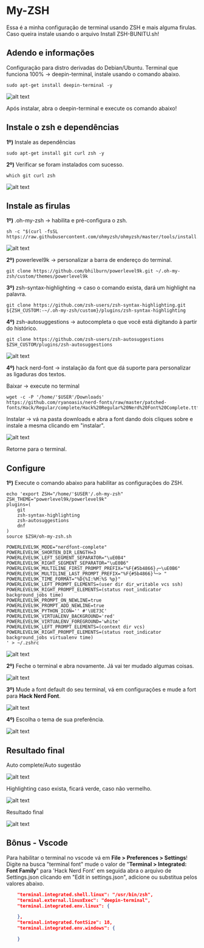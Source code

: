 # My-ZSH
Essa é a minha configuração de terminal usando ZSH e mais alguma firulas.
Caso queira instale usando o arquivo Install ZSH-BUNITU.sh!

## Adendo e informações
Configuração para distro derivadas do Debian/Ubuntu.
Terminal que funciona 100%  -> deepin-terminal, instale usando o comando abaixo.
``` shell
sudo apt-get install deepin-terminal -y
```

![alt text](image/01_instalado.png)

Após instalar, abra o deepin-terminal e execute os comando abaixo!


## Instale o zsh e dependências

__1º)__ Instale as dependências
``` shell
sudo apt-get install git curl zsh -y
```

__2º)__ Verificar se foram instalados com sucesso.
``` shell
which git curl zsh
```

![alt text](image/02_instalado.png)

## Instale as firulas

__1º)__ .oh-my-zsh -> habilita e pré-configura o zsh.
``` shell
sh -c "$(curl -fsSL https://raw.githubusercontent.com/ohmyzsh/ohmyzsh/master/tools/install.sh)"
```
![alt text](image/03_instalado.png)

__2º)__ powerlevel9k -> personalizar a barra de endereço do terminal.
``` shell
git clone https://github.com/bhilburn/powerlevel9k.git ~/.oh-my-zsh/custom/themes/powerlevel9k
```

__3º)__ zsh-syntax-highlighting -> caso o comando exista, dará um highlight na palavra.
``` shell
git clone https://github.com/zsh-users/zsh-syntax-highlighting.git ${ZSH_CUSTOM:-~/.oh-my-zsh/custom}/plugins/zsh-syntax-highlighting 
```

__4º)__ zsh-autosuggestions -> autocompleta o que você está digitando à partir do histórico.
``` shell
git clone https://github.com/zsh-users/zsh-autosuggestions $ZSH_CUSTOM/plugins/zsh-autosuggestions
```
![alt text](image/04_instalado.png)

__4º)__ hack nerd-font -> instalação da font que dá suporte para personalizar as ligaduras dos textos.

Baixar -> execute no terminal 
``` shell
wget -c -P '/home/'$USER'/Downloads' https://github.com/ryanoasis/nerd-fonts/raw/master/patched-fonts/Hack/Regular/complete/Hack%20Regular%20Nerd%20Font%20Complete.ttf
```

Instalar -> vá na pasta downloads e abra a font dando dois cliques sobre e instale a mesma clicando em "instalar".

![alt text](image/11_instalado.png)

Retorne para o terminal.


## Configure

__1º)__ Execute o comando abaixo para habilitar as configurações do ZSH.
``` shell
echo 'export ZSH="/home/'$USER'/.oh-my-zsh"
ZSH_THEME="powerlevel9k/powerlevel9k"
plugins=(
	git
	zsh-syntax-highlighting
	zsh-autosuggestions
	dnf
)
source $ZSH/oh-my-zsh.sh

POWERLEVEL9K_MODE="nerdfont-complete"
POWERLEVEL9K_SHORTEN_DIR_LENGTH=3
POWERLEVEL9K_LEFT_SEGMENT_SEPARATOR="\uE0B4"
POWERLEVEL9K_RIGHT_SEGMENT_SEPARATOR="\uE0B6"
POWERLEVEL9K_MULTILINE_FIRST_PROMPT_PREFIX="%F{#5b4866}╭─\uE0B6"
POWERLEVEL9K_MULTILINE_LAST_PROMPT_PREFIX="%F{#5b4866}╰─> "
POWERLEVEL9K_TIME_FORMAT="%D{%I:%M:%S %p}"
POWERLEVEL9K_LEFT_PROMPT_ELEMENTS=(user dir dir_writable vcs ssh)
POWERLEVEL9K_RIGHT_PROMPT_ELEMENTS=(status root_indicator background_jobs time)
POWERLEVEL9K_PROMPT_ON_NEWLINE=true
POWERLEVEL9K_PROMPT_ADD_NEWLINE=true
POWERLEVEL9K_PYTHON_ICON='' #'\UE73C'
POWERLEVEL9K_VIRTUALENV_BACKGROUND='red'
POWERLEVEL9K_VIRTUALENV_FOREGROUND='white'
POWERLEVEL9K_LEFT_PROMPT_ELEMENTS=(context dir vcs)
POWERLEVEL9K_RIGHT_PROMPT_ELEMENTS=(status root_indicator background_jobs virtualenv time)
' > ~/.zshrc
```

![alt text](image/06_instalado.png)


__2º)__ Feche o terminal e abra novamente. Já vai ter mudado algumas coisas.

![alt text](image/10_instalado.png)

__3º)__ Mude a font default do seu terminal, vá em configurações e mude a fort para __Hack Nerd Font__. 

![alt text](image/08_instalado.png)


__4º)__ Escolha o tema de sua preferência.

![alt text](image/09_instalado.png)


## Resultado final 

Auto complete/Auto sugestão

![alt text](image/12_instalado.png)

Highlighting caso exista, ficará verde, caso não vermelho.

![alt text](image/13_instalado.png)


Resultado final

![alt text](image/14_instalado.png)


## Bônus - Vscode

Para habilitar o terminal no vscode vá em __File > Preferences > Settings__!
Digite na busca "terminal font" mude o valor de "__Terminal > Integrated: Font Family__" para  'Hack Nerd Font' em seguida abra o arquivo de Settings.json clicando em "Edit in settings.json", adicione ou substitua pelos valores abaixo.
```json
	"terminal.integrated.shell.linux": "/usr/bin/zsh",
	"terminal.external.linuxExec": "deepin-terminal",
	"terminal.integrated.env.linux": {

	},
	"terminal.integrated.fontSize": 18,
	"terminal.integrated.env.windows": {

	}
```
